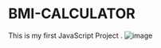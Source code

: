 # BMI-CALCULATOR
This is my first JavaScript Project .
![image](https://github.com/NitinSemwal2614/BMI-CALCULATOR/assets/140317834/a91d5772-d901-4030-ac9a-5a05feb8edd2)
